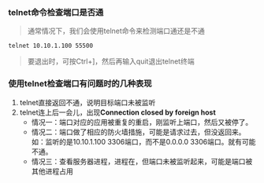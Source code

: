 ### telnet命令检查端口是否通
> 通常情况下，我们会使用telnet命令来检测端口通还是不通
```
telnet 10.10.1.100 55500
```
>要退出时，可按Ctrl+]，然后再输入quit退出telnet终端

### 使用telnet检查端口有问题时的几种表现
1. telnet直接返回不通，说明目标端口未被监听
2. telnet连上后一会儿，出现**Connection closed by foreign host**
   * 情况一：端口对应的应用被重复的重启，刚监听上端口，然后又被停了。
   * 情况二：端口做了相应的防火墙措施，可能是请求过去，但没返回来。如：监听的是10.10.1.100 3306端口，而不是0.0.0.0 3306端口。就有可能不通。
   * 情况三：查看服务器进程，进程在，但端口未被监听起来，可能是端口被其他进程占用